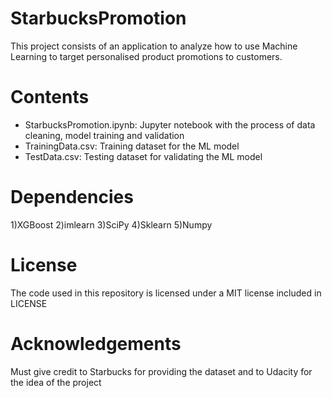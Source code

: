 # StarbucksPromotion
This project consists of an application to analyze how to use Machine Learning to target personalised product promotions to customers.

# Contents
 - StarbucksPromotion.ipynb: Jupyter notebook with the process of data cleaning, model training and validation
 - TrainingData.csv: Training dataset for the ML model
 - TestData.csv: Testing dataset for validating the ML model

# Dependencies
1)XGBoost
2)imlearn
3)SciPy
4)Sklearn 
5)Numpy

# License
The code used in this repository is licensed under a MIT license included in LICENSE

# Acknowledgements
Must give credit to Starbucks for providing the dataset and to Udacity for the idea of the project
